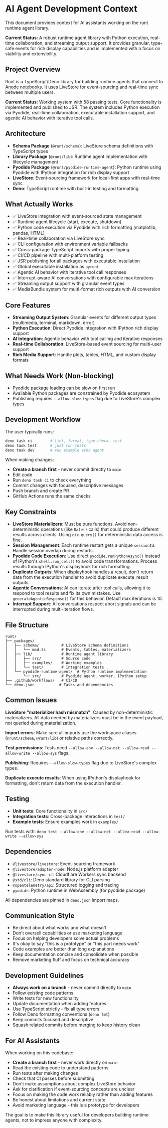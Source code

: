 # AI Agent Development Context

This document provides context for AI assistants working on the runt runtime
agent library.

**Current Status**: A robust runtime agent library with Python execution,
real-time collaboration, and streaming output support. It provides granular,
type-safe events for rich display capabilities and is implemented with a focus
on stability and extensibility.

## Project Overview

Runt is a TypeScript/Deno library for building runtime agents that connect to
[Anode notebooks](https://github.com/rgbkrk/anode). It uses LiveStore for
event-sourcing and real-time sync between multiple users.

**Current Status**: Working system with 58 passing tests. Core functionality is
implemented and published to JSR. The system includes Python execution via
Pyodide, real-time collaboration, executable installation support, and agentic
AI behavior with iterative tool calls.

## Architecture

- **Schema Package** (`@runt/schema`): LiveStore schema definitions with
  TypeScript types
- **Library Package** (`@runt/lib`): Runtime agent implementation with lifecycle
  management
- **Pyodide Package** (`@runt/pyodide-runtime-agent`): Python runtime using
  Pyodide with IPython integration for rich display support
- **LiveStore**: Event-sourcing framework for local-first apps with real-time
  sync
- **Deno**: TypeScript runtime with built-in testing and formatting

## What Actually Works

- ✅ LiveStore integration with event-sourced state management
- ✅ Runtime agent lifecycle (start, execute, shutdown)
- ✅ Python code execution via Pyodide with rich formatting (matplotlib, pandas,
  HTML)
- ✅ Real-time collaboration via LiveStore sync
- ✅ CLI configuration with environment variable fallbacks
- ✅ Cross-package TypeScript imports with proper typing
- ✅ CI/CD pipeline with multi-platform testing
- ✅ JSR publishing for all packages with executable installation
- ✅ Global executable installation as `pyrunt`
- ✅ Agentic AI behavior with iterative tool call responses
- ✅ Interrupt-aware AI conversations with configurable max iterations
- ✅ Streaming output support with granular event types
- ✅ MediaBundle system for multi-format rich outputs with AI conversion

## Core Features

- **Streaming Output System**: Granular events for different output types
  (multimedia, terminal, markdown, error)
- **Python Execution**: Direct Pyodide integration with IPython rich display
  support
- **AI Integration**: Agentic behavior with tool calling and iterative responses
- **Real-time Collaboration**: LiveStore-based event sourcing for multi-user
  support
- **Rich Media Support**: Handle plots, tables, HTML, and custom display formats

## What Needs Work (Non-blocking)

- Pyodide package loading can be slow on first run
- Available Python packages are constrained by Pyodide ecosystem
- Publishing requires `--allow-slow-types` flag due to LiveStore's complex types

## Development Workflow

The user typically runs:

```bash
deno task ci        # lint, format, type-check, test
deno task test      # just run tests
deno task dev       # run example echo agent
```

When making changes:

- **Create a branch first** - never commit directly to `main`
- Edit code
- Run `deno task ci` to check everything
- Commit changes with focused, descriptive messages
- Push branch and create PR
- GitHub Actions runs the same checks

## Key Constraints

- **LiveStore Materializers**: Must be pure functions. Avoid non-deterministic
  operations (like `Date()` calls) that could produce different results across
  clients. Using `ctx.query()` for deterministic data access is fine.
- **Session Management**: Each runtime restart gets a unique `sessionId`. Handle
  session overlap during restarts.
- **Pyodide Code Execution**: Use direct `pyodide.runPythonAsync()` instead of
  IPython's `shell.run_cell()` to avoid code transformations. Process results
  through IPython's displayhook for rich formatting.
- **Duplicate Outputs**: When displayhook handles a result, don't return data
  from the execution handler to avoid duplicate execute_result outputs.
- **Agentic Conversations**: AI can iterate after tool calls, allowing it to
  respond to tool results and fix its own mistakes. Use
  `generateAgenticResponse()` for this behavior. Default max iterations is 10.
- **Interrupt Support**: AI conversations respect abort signals and can be
  interrupted during multi-iteration flows.

## File Structure

```
runt/
├── packages/
│   ├── schema/          # LiveStore schema definitions
│   │   └── mod.ts       # Events, tables, materializers
│   ├── lib/             # Runtime agent library
│   │   ├── src/         # Source code
│   │   ├── examples/    # Working examples
│   │   └── test/        # Integration tests
│   └── pyodide-runtime-agent/  # Python runtime implementation
│       └── src/         # Pyodide agent, worker, IPython setup
├── .github/workflows/   # CI/CD
└── deno.json           # Tasks and dependencies
```

## Common Issues

**LiveStore "materializer hash mismatch"**: Caused by non-deterministic
materializers. All data needed by materializers must be in the event payload,
not queried during materialization.

**Import errors**: Make sure all imports use the workspace aliases
(`@runt/schema`, `@runt/lib`) or relative paths correctly.

**Test permissions**: Tests need
`--allow-env --allow-net --allow-read --allow-write --allow-sys` flags.

**Publishing**: Requires `--allow-slow-types` flag due to LiveStore's complex
types.

**Duplicate execute results**: When using IPython's displayhook for formatting,
don't return data from the execution handler.

## Testing

- **Unit tests**: Core functionality in `src/`
- **Integration tests**: Cross-package interactions in `test/`
- **Example tests**: Ensure examples work in `examples/`

Run tests with:
`deno test --allow-env --allow-net --allow-read --allow-write --allow-sys`

## Dependencies

- `@livestore/livestore`: Event-sourcing framework
- `@livestore/adapter-node`: Node.js platform adapter
- `@livestore/sync-cf`: Cloudflare Workers sync backend
- `@std/cli`: Deno standard library for CLI parsing
- `@opentelemetry/api`: Structured logging and tracing
- `pyodide`: Python runtime in WebAssembly (for pyodide package)

All dependencies are pinned in `deno.json` import maps.

## Communication Style

- Be direct about what works and what doesn't
- Don't oversell capabilities or use marketing language
- Focus on helping developers solve actual problems
- It's okay to say "this is a prototype" or "this part needs work"
- Code examples are better than long explanations
- Keep documentation concise and consolidate when possible
- Remove marketing fluff and focus on technical accuracy

## Development Guidelines

- **Always work on a branch** - never commit directly to `main`
- Follow existing code patterns
- Write tests for new functionality
- Update documentation when adding features
- Use TypeScript strictly - fix all type errors
- Follow Deno formatting conventions (`deno fmt`)
- Keep commits focused and descriptive
- Squash related commits before merging to keep history clean

## For AI Assistants

When working on this codebase:

- **Create a branch first** - never work directly on `main`
- Read the existing code to understand patterns
- Run tests after making changes
- Check that CI passes before submitting
- Don't make assumptions about complex LiveStore behavior
- Ask for clarification if event-sourcing concepts are unclear
- Focus on making the code work reliably rather than adding features
- Be honest about limitations and current state
- Avoid marketing language - this is a prototype for developers

The goal is to make this library useful for developers building runtime agents,
not to impress anyone with complexity.
